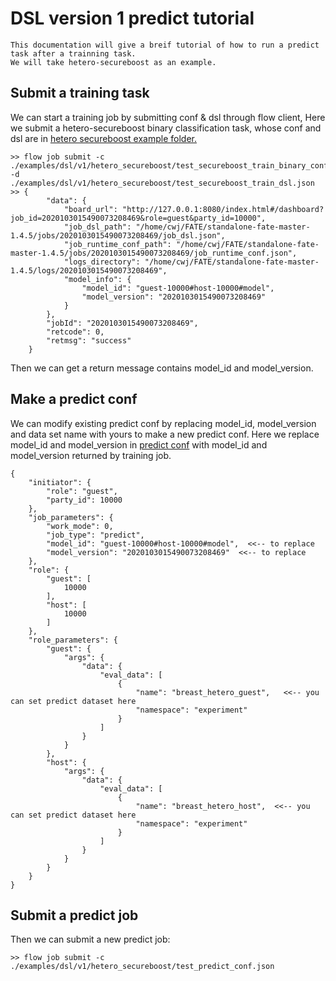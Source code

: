 # DSL version 1 predict tutorial
	This documentation will give a breif tutorial of how to run a predict task after a trainning task.
	We will take hetero-secureboost as an example.
	
## Submit a training task
We can start a training job by submitting conf & dsl through flow client,
Here we submit a hetero-secureboost binary classification task, whose conf and dsl are in [hetero secureboost example 
folder.](../../dsl/v1/hetero_secureboost)

    >> flow job submit -c ./examples/dsl/v1/hetero_secureboost/test_secureboost_train_binary_conf.json -d ./examples/dsl/v1/hetero_secureboost/test_secureboost_train_dsl.json
    >> {
            "data": {
                "board_url": "http://127.0.0.1:8080/index.html#/dashboard?job_id=2020103015490073208469&role=guest&party_id=10000",
                "job_dsl_path": "/home/cwj/FATE/standalone-fate-master-1.4.5/jobs/2020103015490073208469/job_dsl.json",
                "job_runtime_conf_path": "/home/cwj/FATE/standalone-fate-master-1.4.5/jobs/2020103015490073208469/job_runtime_conf.json",
                "logs_directory": "/home/cwj/FATE/standalone-fate-master-1.4.5/logs/2020103015490073208469",
                "model_info": {
                    "model_id": "guest-10000#host-10000#model",
                    "model_version": "2020103015490073208469"
                }
            },
            "jobId": "2020103015490073208469",
            "retcode": 0,
            "retmsg": "success"
        }

Then we can get a return message contains model_id and model_version.

## Make a predict conf
We can modify existing predict conf by replacing model_id, model_version and data set name with yours to make a new 
predict conf.
Here we replace model_id and model_version in [predict conf](../../dsl/v1/hetero_secureboost/test_predict_conf.json) 
with model_id and model_version returned by training job.

    {
        "initiator": {
            "role": "guest",
            "party_id": 10000
        },
        "job_parameters": {
            "work_mode": 0,
            "job_type": "predict",
            "model_id": "guest-10000#host-10000#model",  <<-- to replace 
            "model_version": "2020103015490073208469"  <<-- to replace
        },
        "role": {
            "guest": [
                10000
            ],
            "host": [
                10000
            ]
        },
        "role_parameters": {
            "guest": {
                "args": {
                    "data": {
                        "eval_data": [
                            {
                                "name": "breast_hetero_guest",   <<-- you can set predict dataset here
                                "namespace": "experiment"
                            }
                        ]
                    }
                }
            },
            "host": {
                "args": {
                    "data": {
                        "eval_data": [
                            {
                                "name": "breast_hetero_host",  <<-- you can set predict dataset here
                                "namespace": "experiment"
                            }
                        ]
                    }
                }
            }
        }
    }

## Submit a predict job
Then we can submit a new predict job:
    
    >> flow job submit -c ./examples/dsl/v1/hetero_secureboost/test_predict_conf.json 